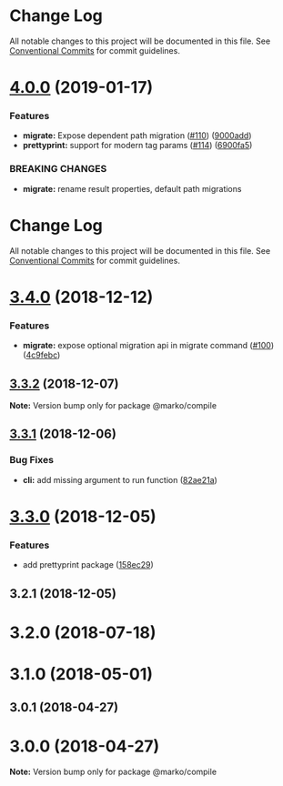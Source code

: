# Change Log

All notable changes to this project will be documented in this file.
See [Conventional Commits](https://conventionalcommits.org) for commit guidelines.

<a name="4.0.0"></a>
# [4.0.0](https://github.com/marko-js/cli/compare/@marko/compile@3.4.0...@marko/compile@4.0.0) (2019-01-17)


### Features

* **migrate:** Expose dependent path migration ([#110](https://github.com/marko-js/cli/issues/110)) ([9000add](https://github.com/marko-js/cli/commit/9000add))
* **prettyprint:** support for modern tag params ([#114](https://github.com/marko-js/cli/issues/114)) ([6900fa5](https://github.com/marko-js/cli/commit/6900fa5))


### BREAKING CHANGES

* **migrate:** rename result properties, default path migrations




# Change Log

All notable changes to this project will be documented in this file.
See [Conventional Commits](https://conventionalcommits.org) for commit guidelines.

# [3.4.0](https://github.com/marko-js/cli/compare/@marko/compile@3.3.2...@marko/compile@3.4.0) (2018-12-12)


### Features

* **migrate:** expose optional migration api in migrate command ([#100](https://github.com/marko-js/cli/issues/100)) ([4c9febc](https://github.com/marko-js/cli/commit/4c9febc))





## [3.3.2](https://github.com/marko-js/cli/compare/@marko/compile@3.3.1...@marko/compile@3.3.2) (2018-12-07)

**Note:** Version bump only for package @marko/compile





## [3.3.1](https://github.com/marko-js/cli/compare/@marko/compile@3.3.0...@marko/compile@3.3.1) (2018-12-06)


### Bug Fixes

* **cli:** add missing argument to run function ([82ae21a](https://github.com/marko-js/cli/commit/82ae21a))





# [3.3.0](https://github.com/marko-js/cli/compare/@marko/compile@3.2.1...@marko/compile@3.3.0) (2018-12-05)


### Features

* add prettyprint package ([158ec29](https://github.com/marko-js/cli/commit/158ec29))





## 3.2.1 (2018-12-05)



# 3.2.0 (2018-07-18)



# 3.1.0 (2018-05-01)



## 3.0.1 (2018-04-27)



# 3.0.0 (2018-04-27)

**Note:** Version bump only for package @marko/compile
